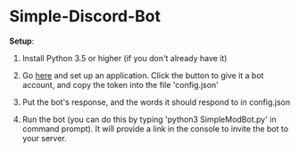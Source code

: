 
# Simple-Discord-Bot

**Setup**:

1. Install Python 3.5 or higher (if you don't already have it)

2. Go [here](https://discordapp.com/developers/applications/me) and set up an application. Click the button to give it a bot account, and copy the token into the file 'config.json'

3. Put the bot's response, and the words it should respond to in config.json

4. Run the bot (you can do this by typing 'python3 SimpleModBot.py' in command prompt). It will provide a link in the console to invite the bot to your server. 
